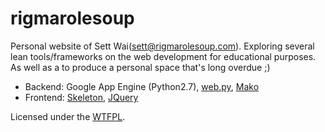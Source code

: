 rigmarolesoup
=============

Personal website of Sett Wai(sett@rigmarolesoup.com). Exploring several lean tools/frameworks on the web development for educational purposes. As well as a to produce a personal space that's long overdue ;)

* Backend: Google App Engine (Python2.7), [web.py](http://www.webpy.org), [Mako](http://www.makotemplates.org)
* Frontend: [Skeleton](http://www.getskeleton.com), [JQuery](http://www.jquery.com) 

Licensed under the [WTFPL](http://sam.zoy.org/wtfpl/).
